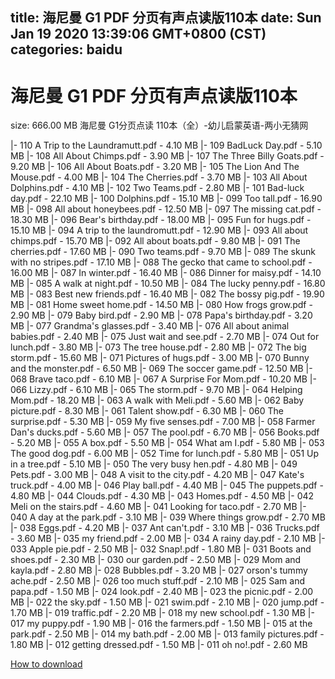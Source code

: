 
title: 海尼曼 G1 PDF 分页有声点读版110本
date: Sun Jan 19 2020 13:39:06 GMT+0800 (CST)    
categories: baidu
---

# 海尼曼 G1 PDF 分页有声点读版110本
size: 666.00 MB
 海尼曼 G1分页点读 110本（全）-幼儿启蒙英语-两小无猜网
 
|- 110 A Trip to the Laundramutt.pdf - 4.10 MB
|- 109 BadLuck Day.pdf - 5.10 MB
|- 108 All About Chimps.pdf - 3.90 MB
|- 107 The Three Billy Goats.pdf - 9.20 MB
|- 106 All About Boats.pdf - 3.20 MB
|- 105 The Lion And The Mouse.pdf - 4.00 MB
|- 104 The Cherries.pdf - 3.70 MB
|- 103 All About Dolphins.pdf - 4.10 MB
|- 102 Two Teams.pdf - 2.80 MB
|- 101 Bad-luck day.pdf - 22.10 MB
|- 100 Dolphins.pdf - 15.10 MB
|- 099 Too tall.pdf - 16.90 MB
|- 098 All about honeybees.pdf - 12.50 MB
|- 097 The missing cat.pdf - 18.30 MB
|- 096 Bear's birthday.pdf - 18.00 MB
|- 095 Fun for hugs.pdf - 15.10 MB
|- 094 A trip to the laundromutt.pdf - 12.90 MB
|- 093 All about chimps.pdf - 15.70 MB
|- 092 All about boats.pdf - 9.80 MB
|- 091 The cherries.pdf - 17.60 MB
|- 090 Two teams.pdf - 9.70 MB
|- 089 The skunk with no stripes.pdf - 17.10 MB
|- 088 The gecko that came to school.pdf - 16.00 MB
|- 087 In winter.pdf - 16.40 MB
|- 086 Dinner for maisy.pdf - 14.10 MB
|- 085 A walk at night.pdf - 10.50 MB
|- 084 The lucky penny.pdf - 16.80 MB
|- 083 Best new friends.pdf - 16.40 MB
|- 082 The bossy pig.pdf - 19.90 MB
|- 081 Home sweet home.pdf - 14.50 MB
|- 080 How frogs grow.pdf - 2.90 MB
|- 079 Baby bird.pdf - 2.90 MB
|- 078 Papa's birthday.pdf - 3.20 MB
|- 077 Grandma's glasses.pdf - 3.40 MB
|- 076 All about animal babies.pdf - 2.40 MB
|- 075 Just wait and see.pdf - 2.70 MB
|- 074 Out for lunch.pdf - 3.80 MB
|- 073 The tree house.pdf - 2.80 MB
|- 072 The big storm.pdf - 15.60 MB
|- 071 Pictures of hugs.pdf - 3.00 MB
|- 070 Bunny and the monster.pdf - 6.50 MB
|- 069 The soccer game.pdf - 12.50 MB
|- 068 Brave taco.pdf - 6.10 MB
|- 067 A Surprise For Mom.pdf - 10.20 MB
|- 066 Lizzy.pdf - 6.10 MB
|- 065 The storm.pdf - 9.70 MB
|- 064 Helping Mom.pdf - 18.20 MB
|- 063 A walk with Meli.pdf - 5.60 MB
|- 062 Baby picture.pdf - 8.30 MB
|- 061 Talent show.pdf - 6.30 MB
|- 060 The surprise.pdf - 5.30 MB
|- 059 My five senses.pdf - 7.00 MB
|- 058 Farmer Dan's ducks.pdf - 5.60 MB
|- 057 The pool.pdf - 6.70 MB
|- 056 Books.pdf - 5.20 MB
|- 055 A box.pdf - 5.50 MB
|- 054 What am I.pdf - 5.80 MB
|- 053 The good dog.pdf - 6.00 MB
|- 052 Time for lunch.pdf - 5.80 MB
|- 051 Up in a tree.pdf - 5.10 MB
|- 050 The very busy hen.pdf - 4.80 MB
|- 049 Pets.pdf - 3.00 MB
|- 048 A visit to the city.pdf - 4.20 MB
|- 047 Kate's truck.pdf - 4.00 MB
|- 046 Play ball.pdf - 4.40 MB
|- 045 The puppets.pdf - 4.80 MB
|- 044 Clouds.pdf - 4.30 MB
|- 043 Homes.pdf - 4.50 MB
|- 042 Meli on the stairs.pdf - 4.60 MB
|- 041 Looking for taco.pdf - 2.70 MB
|- 040 A day at the park.pdf - 3.10 MB
|- 039 Where things grow.pdf - 2.70 MB
|- 038 Eggs.pdf - 4.20 MB
|- 037 Ant can't.pdf - 3.10 MB
|- 036 Trucks.pdf - 3.60 MB
|- 035 my friend.pdf - 2.00 MB
|- 034 A rainy day.pdf - 2.10 MB
|- 033 Apple pie.pdf - 2.50 MB
|- 032 Snap!.pdf - 1.80 MB
|- 031 Boots and shoes.pdf - 2.30 MB
|- 030 our garden.pdf - 2.50 MB
|- 029 Mom and kayla.pdf - 2.80 MB
|- 028 Bubbles.pdf - 3.20 MB
|- 027 orson's tummy ache.pdf - 2.50 MB
|- 026 too much stuff.pdf - 2.10 MB
|- 025 Sam and papa.pdf - 1.50 MB
|- 024 look.pdf - 2.40 MB
|- 023 the picnic.pdf - 2.00 MB
|- 022 the sky.pdf - 1.50 MB
|- 021 swim.pdf - 2.10 MB
|- 020 jump.pdf - 1.70 MB
|- 019 traffic.pdf - 2.20 MB
|- 018 my new school.pdf - 1.30 MB
|- 017 my puppy.pdf - 1.90 MB
|- 016 the farmers.pdf - 1.50 MB
|- 015 at the park.pdf - 2.50 MB
|- 014 my bath.pdf - 2.00 MB
|- 013 family pictures.pdf - 1.80 MB
|- 012 getting dressed.pdf - 1.50 MB
|- 011 oh no!.pdf - 2.60 MB

[How to download](https://bpcam.bemobtrk.com/go/2ceec3aa-1ca2-46d6-b9ff-aaa5c184517c?jno=935)